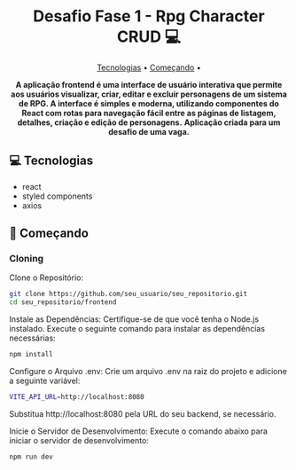 <h1 align="center" style="font-weight: bold;">Desafio Fase 1 - Rpg Character CRUD 💻</h1>

<p align="center">
 <a href="#tech">Tecnologias</a> • 
 <a href="#started">Começando</a> • 
</p>

<p align="center">
    <b>A aplicação frontend é uma interface de usuário interativa que permite aos usuários visualizar, criar, editar e excluir personagens de um sistema de RPG. A interface é simples e moderna, utilizando componentes do React com rotas para navegação fácil entre as páginas de listagem, detalhes, criação e edição de personagens.</b>
    <b>Aplicação criada para um desafio de uma vaga.</b>
</p>

<h2 id="technologies">💻 Tecnologias</h2>

- react
- styled components
- axios

<h2 id="started">🚀 Começando</h2>

<h3>Cloning</h3>

Clone o Repositório:
```bash
git clone https://github.com/seu_usuario/seu_repositorio.git
cd seu_repositorio/frontend
```

Instale as Dependências: Certifique-se de que você tenha o Node.js instalado. Execute o seguinte comando para instalar as dependências necessárias:

```bash
npm install
```
Configure o Arquivo .env: Crie um arquivo .env na raiz do projeto e adicione a seguinte variável:

```bash
VITE_API_URL=http://localhost:8080
```
Substitua http://localhost:8080 pela URL do seu backend, se necessário.

Inicie o Servidor de Desenvolvimento: Execute o comando abaixo para iniciar o servidor de desenvolvimento:
```bash
npm run dev
```
